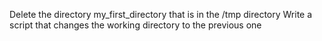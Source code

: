 Delete the directory my_first_directory that is in the /tmp directory
Write a script that changes the working directory to the previous one
